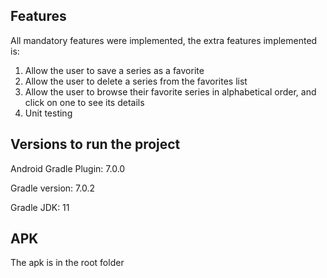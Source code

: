 ## Features

All mandatory features were implemented, the extra features implemented is:

1. Allow the user to save a series as a favorite
2. Allow the user to delete a series from the favorites list
3. Allow the user to browse their favorite series in alphabetical order, and click on one to
   see its details
4. Unit testing

## Versions to run the project

Android Gradle Plugin: 7.0.0

Gradle version: 7.0.2

Gradle JDK: 11

## APK

The apk is in the root folder
